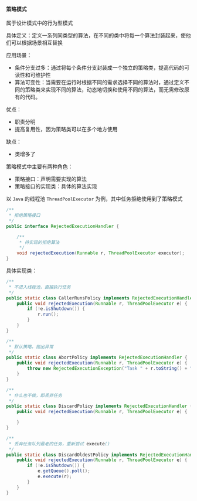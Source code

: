 #### 策略模式

属于设计模式中的行为型模式

具体定义：定义一系列同类型的算法，在不同的类中将每一个算法封装起来，使他们可以根据场景相互替换

应用场景：

* 条件分支过多：通过将每个条件分支封装成一个独立的策略类，提高代码的可读性和可维护性
* 算法可变性：当需要在运行时根据不同的需求选择不同的算法时，通过定义不同的策略类来实现不同的算法，动态地切换和使用不同的算法，而无需修改原有的代码。

优点：

* 职责分明
* 提高复用性，因为策略类可以在多个地方使用

缺点：

* 类增多了

策略模式中主要有两种角色：

* 策略接口：声明需要实现的算法
* 策略接口的实现类：具体的算法实现

以 `Java` 的线程池 `ThreadPoolExecutor` 为例，其中任务拒绝使用到了策略模式

```java
/**
 * 拒绝策略接口
 */
public interface RejectedExecutionHandler {

    /**
     * 待实现的拒绝算法
     */
    void rejectedExecution(Runnable r, ThreadPoolExecutor executor);
}
```

具体实现类：

````java
/**
 * 不进入线程池，直接执行任务 
 */
public static class CallerRunsPolicy implements RejectedExecutionHandler {
    public void rejectedExecution(Runnable r, ThreadPoolExecutor e) {
        if (!e.isShutdown()) {
            r.run();
        }
    }
}

/**
 * 默认策略，抛出异常
 */
public static class AbortPolicy implements RejectedExecutionHandler {
    public void rejectedExecution(Runnable r, ThreadPoolExecutor e) {
        throw new RejectedExecutionException("Task " + r.toString() + " rejected from " + e.toString());
    }
}

/**
 * 什么也不做，即丢弃任务
 */
public static class DiscardPolicy implements RejectedExecutionHandler {
    public void rejectedExecution(Runnable r, ThreadPoolExecutor e) {

    }
}

/**
 * 丢弃任务队列最老的任务，重新尝试 execute()
 */
public static class DiscardOldestPolicy implements RejectedExecutionHandler {
    public void rejectedExecution(Runnable r, ThreadPoolExecutor e) {
        if (!e.isShutdown()) {
            e.getQueue().poll();
            e.execute(r);
        }
    }
}
````

